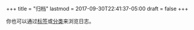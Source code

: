 +++
title = "归档"
lastmod = 2017-09-30T22:41:37-05:00
draft = false
+++

你也可以通过[标签](/zh/tags/)或[分类](/zh/categories)来浏览日志。